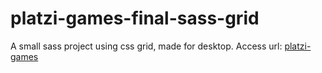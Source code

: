 # platzi-games-final-sass-grid
A small sass project using css grid, made for desktop.
Access url: [platzi-games](https://santinaranjo.github.io/platzi-games-final-sass-grid/html/pagina-principal.html)
